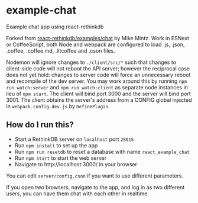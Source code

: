 # example-chat

Example chat app using react-rethinkdb

Forked from [react-rethinkdb/examples/chat](https://github.com/mikemintz/react-rethinkdb/tree/master/examples/chat) by Mike Mintz. Work in ESNext or CoffeeScript, both Node
and webpack are configured to load .js, .json, .coffee, .coffee.md, .litcoffee
and .cson files.

Nodemon will ignore changes to `./client/src/*` such that
changes to client-side code will not reboot the API server; however the
reciprocal case does not yet hold: changes to server code will force an
unnecessary reboot and recompile of the dev server. You may work around this
by running `npm run watch:server` and `npm run watch:client` as separate
node instances in lieu of `npm start`. The client will bind port 3000 and
the server will bind port 3001. The client obtains the server's address from
a CONFIG global injected in `webpack.config.dev.js` by `DefinePlugin`.

## How do I run this?

* Start a RethinkDB server on `localhost` port `28015`
* Run `npm install` to set up the app
* Run `npm run resetdb` to reset a database with name `react_example_chat`
* Run `npm start` to start the web server
* Navigate to http://localhost:3000/ in your browser

You can edit `server/config.cson` if you want to use different parameters.

If you open two browsers, navigate to the app, and log in as two different
users, you can have them chat with each other in realtime.